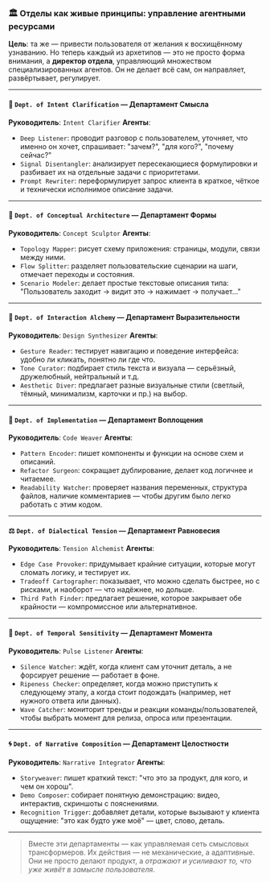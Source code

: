 ### 🏛 Отделы как живые принципы: управление агентными ресурсами

**Цель**: та же — привести пользователя от желания к восхищённому узнаванию. Но теперь каждый из архетипов — это не просто форма внимания, а **директор отдела**, управляющий множеством специализированных агентов. Он не делает всё сам, он направляет, развёртывает, регулирует.

---

#### 🧩 `Dept. of Intent Clarification` — Департамент Смысла
**Руководитель**: `Intent Clarifier`
**Агенты**:
- `Deep Listener`: проводит разговор с пользователем, уточняет, что именно он хочет, спрашивает: "зачем?", "для кого?", "почему сейчас?"
- `Signal Disentangler`: анализирует пересекающиеся формулировки и разбивает их на отдельные задачи с приоритетами.
- `Prompt Rewriter`: переформулирует запрос клиента в краткое, чёткое и технически исполнимое описание задачи.

---

#### 🧱 `Dept. of Conceptual Architecture` — Департамент Формы
**Руководитель**: `Concept Sculptor`
**Агенты**:
- `Topology Mapper`: рисует схему приложения: страницы, модули, связи между ними.
- `Flow Splitter`: разделяет пользовательские сценарии на шаги, отмечает переходы и состояния.
- `Scenario Modeler`: делает простые текстовые описания типа: "Пользователь заходит -> видит это -> нажимает -> получает..."

---

#### 🎨 `Dept. of Interaction Alchemy` — Департамент Выразительности
**Руководитель**: `Design Synthesizer`
**Агенты**:
- `Gesture Reader`: тестирует навигацию и поведение интерфейса: удобно ли кликать, понятно ли где что.
- `Tone Curator`: подбирает стиль текста и визуала — серьёзный, дружелюбный, нейтральный и т.д.
- `Aesthetic Diver`: предлагает разные визуальные стили (светлый, тёмный, минимализм, карточки и пр.) на выбор.

---

#### 🧵 `Dept. of Implementation` — Департамент Воплощения
**Руководитель**: `Code Weaver`
**Агенты**:
- `Pattern Encoder`: пишет компоненты и функции на основе схем и описаний.
- `Refactor Surgeon`: сокращает дублирование, делает код логичнее и читаемее.
- `Readability Watcher`: проверяет названия переменных, структура файлов, наличие комментариев — чтобы другим было легко работать с этим кодом.

---

#### ⚖️ `Dept. of Dialectical Tension` — Департамент Равновесия
**Руководитель**: `Tension Alchemist`
**Агенты**:
- `Edge Case Provoker`: придумывает крайние ситуации, которые могут сломать логику, и тестирует их.
- `Tradeoff Cartographer`: показывает, что можно сделать быстрее, но с рисками, и наоборот — что надёжнее, но дольше.
- `Third Path Finder`: предлагает решение, которое закрывает обе крайности — компромиссное или альтернативное.

---

#### 🫧 `Dept. of Temporal Sensitivity` — Департамент Момента
**Руководитель**: `Pulse Listener`
**Агенты**:
- `Silence Watcher`: ждёт, когда клиент сам уточнит деталь, а не форсирует решение — работает в фоне.
- `Ripeness Checker`: определяет, когда можно приступить к следующему этапу, а когда стоит подождать (например, нет нужного ответа или данных).
- `Wave Catcher`: мониторит тренды и реакции команды/пользователей, чтобы выбрать момент для релиза, опроса или презентации.

---

#### 🌀 `Dept. of Narrative Composition` — Департамент Целостности
**Руководитель**: `Narrative Integrator`
**Агенты**:
- `Storyweaver`: пишет краткий текст: "что это за продукт, для кого, и чем он хорош".
- `Demo Composer`: собирает понятную демонстрацию: видео, интерактив, скриншоты с пояснениями.
- `Recognition Trigger`: добавляет детали, которые вызывают у клиента ощущение: "это как будто уже моё" — цвет, слово, деталь.

---

> Вместе эти департаменты — как управляемая сеть смысловых трансформеров. Их действия — не механические, а адаптивные. Они не просто делают продукт, а *отражают и усиливают то, что уже живёт в замысле пользователя*.